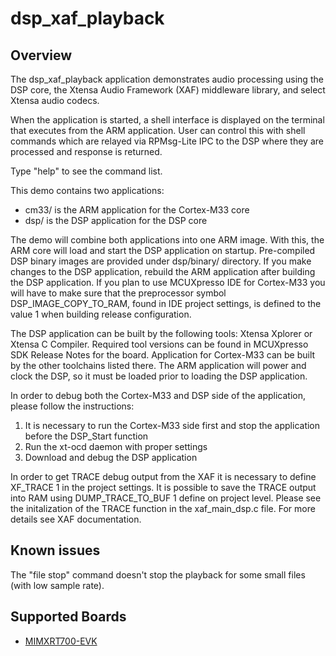 # dsp_xaf_playback

## Overview
The dsp_xaf_playback application demonstrates audio processing using the DSP core,
the Xtensa Audio Framework (XAF) middleware library, and select Xtensa audio
codecs.

When the application is started, a shell interface is displayed on the terminal
that executes from the ARM application.  User can control this with shell
commands which are relayed via RPMsg-Lite IPC to the DSP where they are
processed and response is returned.

Type "help" to see the command list.

This demo contains two applications:
- cm33/ is the ARM application for the Cortex-M33 core
- dsp/ is the DSP application for the DSP core

The demo will combine both applications into one ARM image.
With this, the ARM core will load and start the DSP application on
startup. Pre-compiled DSP binary images are provided under dsp/binary/ directory.
If you make changes to the DSP application, rebuild the ARM application after building the DSP application.
If you plan to use MCUXpresso IDE for Cortex-M33 you will have to make sure that
the preprocessor symbol DSP_IMAGE_COPY_TO_RAM, found in IDE project settings,
is defined to the value 1 when building release configuration.

The DSP application can be built by the following tools:
Xtensa Xplorer or Xtensa C Compiler. Required tool versions can be found
in MCUXpresso SDK Release Notes for the board. Application for Cortex-M33 can be built by the other toolchains listed there.
The ARM application will power and clock the DSP, so it must be loaded prior to loading the DSP application.

In order to debug both the Cortex-M33 and DSP side of the application, please follow the instructions:
1. It is necessary to run the Cortex-M33 side first and stop the application before the DSP_Start function
2. Run the xt-ocd daemon with proper settings
3. Download and debug the DSP application

In order to get TRACE debug output from the XAF it is necessary to define XF_TRACE 1 in the project settings.
It is possible to save the TRACE output into RAM using DUMP_TRACE_TO_BUF 1 define on project level.
Please see the initalization of the TRACE function in the xaf_main_dsp.c file.
For more details see XAF documentation.

## Known issues
The "file stop" command doesn't stop the playback for some small files (with low sample rate).

## Supported Boards
- [MIMXRT700-EVK](../../_boards/mimxrt700evk/dsp_examples/xaf_playback/example_board_readme.md)
